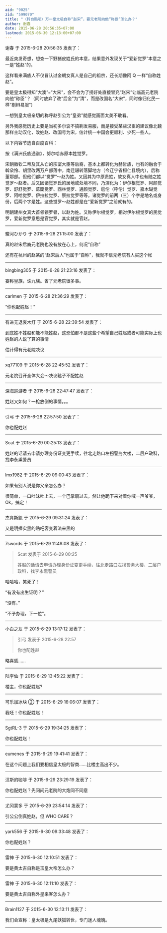 ```yaml
---
aid: "9025"
zid: "599070"
title: "（转自贴吧）万一皇太极自称“赵宋”，要元老院向他“称臣”怎么办？"
author: 谢春
date: 2015-06-28 20:56:35+07:00
lastmod: 2015-06-30 12:13:00+07:00
---
```


谢春 于 2015-6-28 20:56:35 发表了：

最近突发奇想，想查一下野猪皮姓氏的本意，结果意外发现关于“爱新觉罗”本意之一是“姓赵”的。

这样看来满族人不仅冒认过金朝女真人是自己的祖宗，还长期像阿 Q 一样“自称姓赵”。

要是皇太极得知“大澳”=“大宋”，会不会为了捞好处直接冒充“赵宋”让临高元老院向他“称臣”？（同时放弃了改“后金”为“清”，而是改国名“大宋”，同时像归化民一样“剔辫易服”）

一想到皇太极亲切的称呼赵引公为“皇弟”就感觉画面太美不敢看。

另外我感觉历史上要是当初多尔衮不搞剃发易服，而是接受某些汉臣的建议像北魏那样主动汉化，改姓赵、改国号为宋，估计统一中国会更顺利、少死一些人。

以下内容节选自百度百科：

按《满洲氏族通谱》，努尔哈赤原本姓觉罗。

宋朝徽钦二帝及其从亡的宗室大臣等后裔，基本上都转化为赫哲族，也有的融合于斡朵怜、胡里改两万户部落中，南迁辗转落脚地方（今辽宁省桓仁县境内），后称董鄂部。但他们都以“觉罗”～赵为姓。又因其为中原贵姓，故女真人中也有随之姓觉罗～赵者。后又因诸觉罗氏的居地或处境不同，乃演化为：伊尔根觉罗、阿颜觉罗、舒舒觉罗、葛籣觉罗、西林觉罗、通颜觉罗、扈伦（呼伦）觉罗、嘉木瑚觉罗、阿哈觉罗、伊拉拉觉罗、察拉觉罗等等。诸觉罗的前两（三）个字是地名或身份，后两个字是姓。这些觉罗～赵姓都是在“爱新觉罗”之前就有的。

明朝建州女真大首领锁罗骨，以赵为姓。又称伊尔根觉罗，相对伊尔根觉罗的民觉罗，爱新觉罗意思是官觉罗，其实就是官赵。

---

駿河ひかり 于 2015-6-28 21:15:00 发表了：

真的赵宋后裔元老院也没有放在心上，何况“自称”

还有在杭州的赵某的“赵宋后人”也属于“自称”，我就不信元老院有人买这个帐

---

bingbing305 于 2015-6-28 21:23:16 发表了：

妄称皇族，诛九族。省了元老院很多事。

---

carlmen 于 2015-6-28 21:36:29 发表了：

“你也配姓赵！”

---

有进无退哀木灯 于 2015-6-28 22:39:54 发表了：

到底姓不姓赵和能不能姓赵，这恐怕都不是这些个希望自己姓赵或者可能实际上也姓赵的人说了算的事情

估计得有元老院决议

---

xq77109 于 2015-6-28 22:45:52 发表了：

元老院召开全体大会～决议鞑子不配姓赵

---

深海巡游者 于 2015-6-28 22:47:47 发表了：

姓赵又如何？一枪放倒的事情。。。

---

引弓 于 2015-6-28 22:57:50 发表了：

你也配姓赵

---

Scat 于 2015-6-29 00:25:13 发表了：

姓赵的话请去申请办理身份证变更手续，往北走路口左拐警务大楼，二层户政科，找李永熏警员

---

lmx1982 于 2015-6-29 09:00:43 发表了：

如果有别人说是你父亲怎么办？

很简单，一口吐沫吐上去，一个巴掌扇过去，然让他跪下来对着你喊一声爷爷，Ok，搞定！

---

杰肯斯凯 于 2015-6-29 09:31:24 发表了：

又是明捧实黑的贴吧客变着法来黑的

---

7swords 于 2015-6-29 11:49:08 发表了：

> Scat 发表于 2015-6-29 00:25
>
> 姓赵的话请去申请办理身份证变更手续，往北走路口左拐警务大楼，二层户政科，找李永熏警员

哈哈哈，笑死了！

“有没有出生证明？”

“没有。”

“不予办理，下一位”。

---

小白之友 于 2015-6-29 13:17:12 发表了：

> 引弓 发表于 2015-6-28 22:57
>
> 你也配姓赵

略喜感……

---

陆李仙 于 2015-6-29 13:45:22 发表了：

楼主，你也配姓赵?

---

可乐加冰块 ② 于 2015-6-29 16:06:07 发表了：

我呸！你也配姓赵！

---

SgtRL-3 于 2015-6-29 19:34:25 发表了：

你也配姓赵！

---

eumenes 于 2015-6-29 19:41:41 发表了：

在这个问题上我们要相信皇太极的智商……比楼主高出不少。

---

汉斯的咖啡 于 2015-6-29 23:29:19 发表了：

你也配姓赵？先问问元老院的大炮同不同意

---

尤冈蒙多 于 2015-6-29 23:54:14 发表了：

引公公倒真姓赵，但 WHO CARE？

---

yark556 于 2015-6-30 09:33:48 发表了：

你也配姓赵？

---

雷神 于 2015-6-30 12:10:51 发表了：

要是黄太吉自称是玉皇大帝怎么办？

---

雷神 于 2015-6-30 12:11:10 发表了：

要是黄太吉自称外星来客怎么办？

---

Brain1127 于 2015-6-30 12:13:11 发表了：

我们会宣称：皇太极是九尾妖狐转世，专门迷人魂魄。

---
